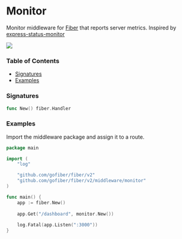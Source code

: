 # Monitor
Monitor middleware for [Fiber](https://github.com/gofiber/fiber) that reports server metrics. Inspired by [express-status-monitor](https://github.com/RafalWilinski/express-status-monitor)

![](https://i.imgur.com/4NfRCDm.gif)


### Table of Contents
- [Signatures](#signatures)
- [Examples](#examples)

### Signatures
```go
func New() fiber.Handler
```

### Examples
Import the middleware package and assign it to a route.
```go
package main

import (
	"log"

	"github.com/gofiber/fiber/v2"
	"github.com/gofiber/fiber/v2/middleware/monitor"
)

func main() {
	app := fiber.New()
	
	app.Get("/dashboard", monitor.New())
	
	log.Fatal(app.Listen(":3000"))
}
```
